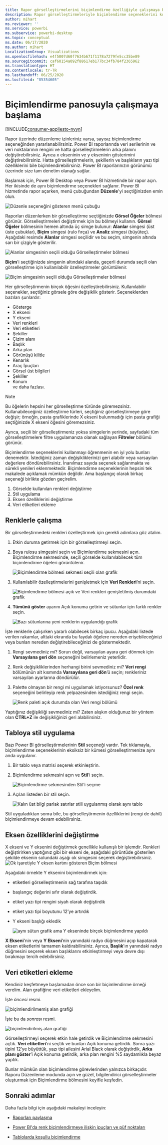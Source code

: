 ```yaml
---
title: Rapor görselleştirmelerini biçimlendirme özelliğiyle çalışmaya başlama
description: Rapor görselleştirmeleriyle biçimlendirme seçeneklerini kullanmaya başlama
author: mihart
ms.reviewer: ''
ms.service: powerbi
ms.subservice: powerbi-desktop
ms.topic: conceptual
ms.date: 06/17/2020
ms.author: mihart
LocalizationGroup: Visualizations
ms.openlocfilehash: e4f5007d60f7634b671f1178a7279fe5cc35be89
ms.sourcegitcommit: caf60154a092f88617eb177bc34fb784f2365962
ms.translationtype: HT
ms.contentlocale: tr-TR
ms.lasthandoff: 06/25/2020
ms.locfileid: "85354605"
---
```

# <a name="getting-started-with-the-formatting-pane"></a>Biçimlendirme panosuyla çalışmaya başlama

[!INCLUDE[consumer-appliesto-nyyn](../includes/consumer-appliesto-nyyn.md)]    

Rapor üzerinde düzenleme izinleriniz varsa, sayısız biçimlendirme seçeneğinden yararlanabilirsiniz. Power BI raporlarında veri serilerinin ve veri noktalarının rengini ve hatta görselleştirmelerin arka planını değiştirebilirsiniz. Ayrıca x ekseninin ve y ekseninin gösterimini değiştirebilirsiniz. Hatta görselleştirmelerin, şekillerin ve başlıkların yazı tipi özelliklerini bile biçimlendirebilirsiniz. Power BI raporlarınızın görünümü üzerinde size tam denetim olanağı sağlar.

Başlamak için, Power BI Desktop veya Power BI hizmetinde bir rapor açın. Her ikisinde de aynı biçimlendirme seçenekleri sağlanır. Power BI hizmetinde rapor açarken, menü çubuğundan **Düzenle**'yi seçtiğinizden emin olun. 

![Düzenle seçeneğini gösteren menü çubuğu](media/service-getting-started-with-color-formatting-and-axis-properties/power-bi-edit.png)

Raporları düzenlerken bir görselleştirme seçtiğinizde **Görsel Öğeler** bölmesi görünür. Görselleştirmeleri değiştirmek için bu bölmeyi kullanın. **Görsel Öğeler** bölmesinin hemen altında üç simge bulunur: **Alanlar** simgesi (üst üste çubuklar), **Biçim** simgesi (rulo fırça) ve **Analiz** simgesi (büyüteç). Aşağıdaki resimde **Alanlar** simgesi seçilidir ve bu seçim, simgenin altında sarı bir çizgiyle gösterilir.

![Alanlar simgesinin seçili olduğu Görselleştirmeler bölmesi](media/service-getting-started-with-color-formatting-and-axis-properties/power-bi-format.png)

**Biçim**'i seçtiğinizde simgenin altındaki alanda, geçerli durumda seçili olan görselleştirme için kullanılabilir özelleştirmeler görüntülenir.  

![Biçim simgesinin seçili olduğu Görselleştirmeler bölmesi](media/service-getting-started-with-color-formatting-and-axis-properties/power-bi-format-selected.png)

Her görselleştirmenin birçok öğesini özelleştirebilirsiniz. Kullanılabilir seçenekler, seçtiğiniz görsele göre değişiklik gösterir. Seçeneklerden bazıları şunlardır:

* Gösterge
* X ekseni
* Y ekseni
* Veri renkleri
* Veri etiketleri
* Şekiller
* Çizim alanı
* Başlık
* Arka plan
* Görünüşü kilitle
* Kenarlık
* Araç İpuçları
* Görsel üst bilgileri
* Şekiller
* Konum    
ve daha fazlası.


> [!NOTE]
>  
> Bu öğelerin hepsini her görselleştirme türünde göremezsiniz. Kullanabileceğiniz özelleştirme türleri, seçtiğiniz görselleştirmeye göre değişir; örneğin, pasta grafiklerinde X ekseni bulunmadığı için pasta grafiği seçtiğinizde X ekseni öğesini göremezsiniz.

Ayrıca, seçili bir görselleştirmeniz yoksa simgelerin yerinde, sayfadaki tüm görselleştirmelere filtre uygulamanıza olanak sağlayan **Filtreler** bölümü görünür.

Biçimlendirme seçeneklerini kullanmayı öğrenmenin en iyi yolu bunları denemektir. İstediğiniz zaman değişikliklerinizi geri alabilir veya varsayılan değerlere döndürebilirsiniz. İnanılmaz sayıda seçenek sağlanmakta ve sürekli yenileri eklenmektedir. Biçimlendirme seçeneklerinin hepsini tek makalede açıklamak mümkün değildir. Ama başlangıç olarak birkaç seçeneği birlikte gözden geçirelim. 

1. Görselde kullanılan renkleri değiştirme   
2. Stil uygulama    
3. Eksen özelliklerini değiştirme    
4. Veri etiketleri ekleme    




## <a name="working-with-colors"></a>Renklerle çalışma

Bir görselleştirmedeki renkleri özelleştirmek için gerekli adımlara göz atalım.

1. Etkin duruma getirmek için bir görselleştirmeyi seçin.

2. Boya rulosu simgesini seçin ve Biçimlendirme sekmesini açın. Biçimlendirme sekmesinde, seçili görselde kullanılabilecek tüm biçimlendirme öğeleri görüntülenir.

    ![Biçimlendirme bölmesi sekmesi seçili olan grafik](media/service-getting-started-with-color-formatting-and-axis-properties/power-bi-formatting.png)

3. Kullanılabilir özelleştirmelerini genişletmek için **Veri Renkleri**’ni seçin.  

    ![Biçimlendirme bölmesi açık ve Veri renkleri genişletilmiş durumdaki grafik](media/service-getting-started-with-color-formatting-and-axis-properties/power-bi-data-colors.png)

4. **Tümünü göster** ayarını Açık konuma getirin ve sütunlar için farklı renkler seçin.

    ![Bazı sütunlarına yeni renklerin uygulandığı grafik](media/service-getting-started-with-color-formatting-and-axis-properties/power-bi-change-colors.png)

İşte renklerle çalışırken yararlı olabilecek birkaç ipucu. Aşağıdaki listede verilen rakamlar, alttaki ekranda bu faydalı öğelere nereden erişebileceğinizi veya bunları nereden değiştirebileceğinizi de göstermektedir.

1. Rengi sevmediniz mi? Sorun değil, varsayılan ayara geri dönmek için **Varsayılana geri dön** seçeneğini belirlemeniz yeterlidir. 

2. Renk değişikliklerinden herhangi birini sevmediniz mi? **Veri rengi** bölümünün alt kısmında **Varsayılana geri dön**’ü seçin; renkleriniz varsayılan ayarlarına döndürülür. 

3. Palette olmayan bir rengi mi uygulamak istiyorsunuz? **Özel renk** seçeneğini belirleyip renk yelpazesinden istediğiniz rengi seçin.  

   ![Renk paleti açık durumda olan Veri rengi bölümü](media/service-getting-started-with-color-formatting-and-axis-properties/power-bi-color-extras.png)

Yaptığınız değişikliği sevmediniz mi? Zaten alışkın olduğunuz bir yöntem olan **CTRL+Z** ile değişikliğinizi geri alabilirsiniz.

## <a name="applying-a-style-to-a-table"></a>Tabloya stil uygulama
Bazı Power BI görselleştirmelerinin **Stil** seçeneği vardır. Tek tıklamayla, biçimlendirme seçeneklerinin eksiksiz bir kümesi görselleştirmenize aynı anda uygulanır. 

1. Bir tablo veya matrisi seçerek etkinleştirin.   
1. Biçimlendirme sekmesini açın ve **Stil**’i seçin.

   ![Biçimlendirme sekmesinden Stil’i seçme](media/service-getting-started-with-color-formatting-and-axis-properties/power-bi-style.png)


1. Açılan listeden bir stil seçin. 

   ![Kalın üst bilgi parlak satırlar stili uygulanmış olarak aynı tablo](media/service-getting-started-with-color-formatting-and-axis-properties/power-bi-style-flashy.png)

Stil uyguladıktan sonra bile, bu görselleştirmenin özelliklerini (rengi de dahil) biçimlendirmeye devam edebilirsiniz.


## <a name="changing-axis-properties"></a>Eksen özelliklerini değiştirme

X ekseni ve Y eksenini değiştirmek genellikle kullanışlı bir işlemdir. Renkleri değiştirirken yaptığınız gibi bir ekseni de, aşağıdaki görüntüde gösterilen şekilde eksenin solundaki aşağı ok simgesini seçerek değiştirebilirsiniz.  
![Ok işaretiyle Y eksen kartını gösteren Biçim bölmesi](media/service-getting-started-with-color-formatting-and-axis-properties/power-bi-y-axis.png)

Aşağıdaki örnekte Y eksenini biçimlendirmek için:
- etiketleri görselleştirmenin sağ tarafına taşıdık

- başlangıç değerini sıfır olarak değiştirdik.

- etiket yazı tipi rengini siyah olarak değiştirdik

- etiket yazı tipi boyutunu 12’ye artırdık

- Y ekseni başlığı ekledik


    ![aynı sütun grafik ama Y ekseninde birçok biçimlendirme yapıldı](media/service-getting-started-with-color-formatting-and-axis-properties/power-bi-axis-changes.png)

**X Ekseni**'nin veya **Y Ekseni**’nin yanındaki radyo düğmesini açıp kapatarak eksen etiketlerini tamamen kaldırabilirsiniz. Ayrıca, **Başlık**'ın yanındaki radyo düğmesini seçerek eksen başlıklarını etkinleştirmeyi veya devre dışı bırakmayı tercih edebilirsiniz.  



## <a name="adding-data-labels"></a>Veri etiketleri ekleme    

Kendiniz keşfetmeye başlamadan önce son bir biçimlendirme örneği verelim.  Alan grafiğine veri etiketleri ekleyelim. 

İşte *öncesi* resmi. 

![biçimlendirilmemiş alan grafiği](media/service-getting-started-with-color-formatting-and-axis-properties/power-bi-area-chart.png)


İşte bu da *sonrası* resmi.

![biçimlendirilmiş alan grafiği](media/service-getting-started-with-color-formatting-and-axis-properties/power-bi-data-labels.png)

Görselleştirmeyi seçerek etkin hale getirdik ve Biçimlendirme sekmesini açtık.  **Veri etiketleri**’ni seçtik ve bunları Açık konuma getirdik. Sonra yazı tipini 12’ye büyüttük, yazı tipi ailesini Arial Black olarak değiştirdik, **Arka planı göster**’i Açık konuma getirdik, arka plan rengini %5 saydamlıkla beyaz yaptık.

Bunlar mümkün olan biçimlendirme görevlerinden yalnızca birkaçıdır. Raporu Düzenleme modunda açın ve güzel, bilgilendirici görselleştirmeler oluşturmak için Biçimlendirme bölmesini keyifle keşfedin.

## <a name="next-steps"></a>Sonraki adımlar
Daha fazla bilgi için aşağıdaki makaleyi inceleyin: 

* [Raporları paylaşma](../collaborate-share/service-share-reports.md)

* [Power BI'da renk biçimlendirmeye ilişkin ipuçları ve püf noktaları](service-tips-and-tricks-for-color-formatting.md)  
* [Tablolarda koşullu biçimlendirme](../create-reports/desktop-conditional-table-formatting.md)

